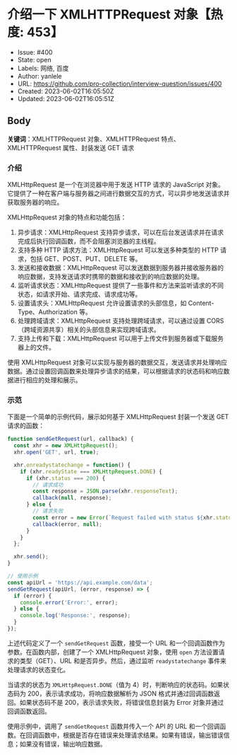 # 介绍一下 XMLHTTPRequest 对象【热度: 453】

- Issue: #400
- State: open
- Labels: 网络, 百度
- Author: yanlele
- URL: https://github.com/pro-collection/interview-question/issues/400
- Created: 2023-06-02T16:05:50Z
- Updated: 2023-06-02T16:05:51Z

## Body

**关键词**：XMLHTTPRequest 对象、XMLHTTPRequest 特点、XMLHTTPRequest 属性、封装发送 GET 请求

### 介绍

XMLHttpRequest 是一个在浏览器中用于发送 HTTP 请求的 JavaScript 对象。它提供了一种在客户端与服务器之间进行数据交互的方式，可以异步地发送请求并获取服务器的响应。

XMLHttpRequest 对象的特点和功能包括：

1. 异步请求：XMLHttpRequest 支持异步请求，可以在后台发送请求并在请求完成后执行回调函数，而不会阻塞浏览器的主线程。
2. 支持多种 HTTP 请求方法：XMLHttpRequest 可以发送多种类型的 HTTP 请求，包括 GET、POST、PUT、DELETE 等。
3. 发送和接收数据：XMLHttpRequest 可以发送数据到服务器并接收服务器的响应数据，支持发送请求时携带的数据和接收到的响应数据的处理。
4. 监听请求状态：XMLHttpRequest 提供了一些事件和方法来监听请求的不同状态，如请求开始、请求完成、请求成功等。
5. 设置请求头：XMLHttpRequest 允许设置请求的头部信息，如 Content-Type、Authorization 等。
6. 处理跨域请求：XMLHttpRequest 支持处理跨域请求，可以通过设置 CORS（跨域资源共享）相关的头部信息来实现跨域请求。
7. 支持上传和下载：XMLHttpRequest 可以用于上传文件到服务器或下载服务器上的文件。

使用 XMLHttpRequest 对象可以实现与服务器的数据交互，发送请求并处理响应数据。通过设置回调函数来处理异步请求的结果，可以根据请求的状态码和响应数据进行相应的处理和展示。

### 示范

下面是一个简单的示例代码，展示如何基于 XMLHttpRequest 封装一个发送 GET 请求的函数：

```javascript
function sendGetRequest(url, callback) {
  const xhr = new XMLHttpRequest();
  xhr.open('GET', url, true);

  xhr.onreadystatechange = function() {
    if (xhr.readyState === XMLHttpRequest.DONE) {
      if (xhr.status === 200) {
        // 请求成功
        const response = JSON.parse(xhr.responseText);
        callback(null, response);
      } else {
        // 请求失败
        const error = new Error(`Request failed with status ${xhr.status}`);
        callback(error, null);
      }
    }
  };

  xhr.send();
}

// 使用示例
const apiUrl = 'https://api.example.com/data';
sendGetRequest(apiUrl, (error, response) => {
  if (error) {
    console.error('Error:', error);
  } else {
    console.log('Response:', response);
  }
});
```

上述代码定义了一个 `sendGetRequest` 函数，接受一个 URL 和一个回调函数作为参数。在函数内部，创建了一个 XMLHttpRequest 对象，使用 `open` 方法设置请求的类型（GET）、URL 和是否异步。然后，通过监听 `readystatechange` 事件来处理请求的状态变化。

当请求的状态为 `XMLHttpRequest.DONE`（值为 4）时，判断响应的状态码。如果状态码为 200，表示请求成功，将响应数据解析为 JSON 格式并通过回调函数返回。如果状态码不是 200，表示请求失败，将错误信息封装为 Error 对象并通过回调函数返回。

使用示例中，调用了 `sendGetRequest` 函数并传入一个 API 的 URL 和一个回调函数。在回调函数中，根据是否存在错误来处理请求结果。如果有错误，输出错误信息；如果没有错误，输出响应数据。


